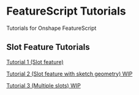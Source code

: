 # FeatureScript Tutorials
Tutorials for Onshape FeatureScript

## Slot Feature Tutorials
[Tutorial 1 (Slot feature)](tutorial-1/)

[Tutorial 2 (Slot feature with sketch geometry) WIP](tutorial-2/)

[Tutorial 3 (Multiple slots) WIP](tutorial-3/)
